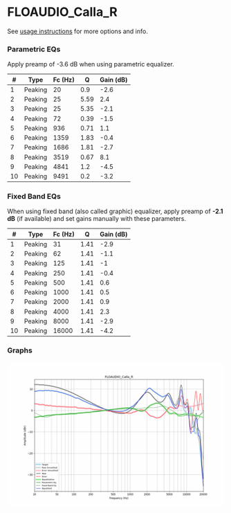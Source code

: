 # FLOAUDIO_Calla_R
See [usage instructions](https://github.com/jaakkopasanen/AutoEq#usage) for more options and info.

### Parametric EQs
Apply preamp of -3.6 dB when using parametric equalizer.

|   # | Type    |   Fc (Hz) |    Q |   Gain (dB) |
|-----|---------|-----------|------|-------------|
|   1 | Peaking |        20 | 0.9  |        -2.6 |
|   2 | Peaking |        25 | 5.59 |         2.4 |
|   3 | Peaking |        25 | 5.35 |        -2.1 |
|   4 | Peaking |        72 | 0.39 |        -1.5 |
|   5 | Peaking |       936 | 0.71 |         1.1 |
|   6 | Peaking |      1359 | 1.83 |        -0.4 |
|   7 | Peaking |      1686 | 1.81 |        -2.7 |
|   8 | Peaking |      3519 | 0.67 |         8.1 |
|   9 | Peaking |      4841 | 1.2  |        -4.5 |
|  10 | Peaking |      9491 | 0.2  |        -3.2 |

### Fixed Band EQs
When using fixed band (also called graphic) equalizer, apply preamp of **-2.1 dB** (if available) and set gains manually with these parameters.

|   # | Type    |   Fc (Hz) |    Q |   Gain (dB) |
|-----|---------|-----------|------|-------------|
|   1 | Peaking |        31 | 1.41 |        -2.9 |
|   2 | Peaking |        62 | 1.41 |        -1.1 |
|   3 | Peaking |       125 | 1.41 |        -1   |
|   4 | Peaking |       250 | 1.41 |        -0.4 |
|   5 | Peaking |       500 | 1.41 |         0.6 |
|   6 | Peaking |      1000 | 1.41 |         0.5 |
|   7 | Peaking |      2000 | 1.41 |         0.9 |
|   8 | Peaking |      4000 | 1.41 |         2.3 |
|   9 | Peaking |      8000 | 1.41 |        -2.9 |
|  10 | Peaking |     16000 | 1.41 |        -4.2 |

### Graphs
![](./FLOAUDIO_Calla_R.png)

